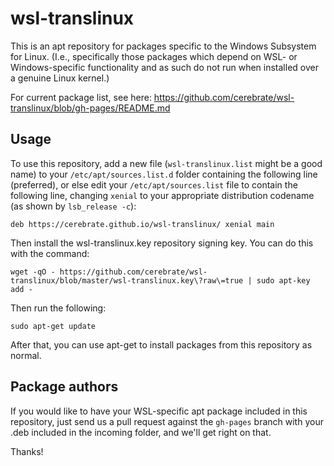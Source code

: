 # wsl-translinux

This is an apt repository for packages specific to the Windows Subsystem for Linux. (I.e., specifically those packages which depend on WSL- or Windows-specific functionality and as such do not run when installed over a genuine Linux kernel.)

For current package list, see here: https://github.com/cerebrate/wsl-translinux/blob/gh-pages/README.md

## Usage

To use this repository, add a new file (`wsl-translinux.list` might be a good name) to your `/etc/apt/sources.list.d` folder containing the following line (preferred), or else edit your `/etc/apt/sources.list` file to contain the following line, changing `xenial` to your appropriate distribution codename (as shown by `lsb_release -c`):

`deb https://cerebrate.github.io/wsl-translinux/ xenial main`

Then install the wsl-translinux.key repository signing key. You can do this with the command:

`wget -qO - https://github.com/cerebrate/wsl-translinux/blob/master/wsl-translinux.key\?raw\=true | sudo apt-key add -`

Then run the following:

`sudo apt-get update`

After that, you can use apt-get to install packages from this repository as normal.

## Package authors

If you would like to have your WSL-specific apt package included in this repository, just send us a pull request against the `gh-pages` branch with your .deb included in the incoming folder, and we'll get right on that.

Thanks!
